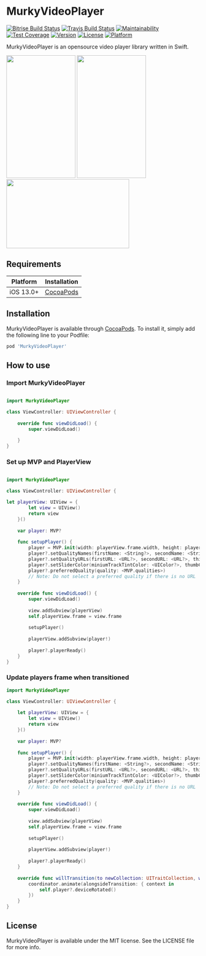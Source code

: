 # MurkyVideoPlayer

[![Bitrise Build Status](https://app.bitrise.io/app/079ed0572add1f28/status.svg?token=zlOLIxvdLAGujKB-bndc1Q)](https://app.bitrise.io/app/079ed0572add1f28)
[![Travis Build Status](https://app.travis-ci.com/Murmeko/MurkyVideoPlayer.svg?branch=main)](https://app.travis-ci.com/Murmeko/MurkyVideoPlayer)
[![Maintainability](https://api.codeclimate.com/v1/badges/e9b0082a11c8fe51b3c9/maintainability)](https://codeclimate.com/github/Murmeko/MurkyVideoPlayer/maintainability)
[![Test Coverage](https://api.codeclimate.com/v1/badges/e9b0082a11c8fe51b3c9/test_coverage)](https://codeclimate.com/github/Murmeko/MurkyVideoPlayer/test_coverage)
[![Version](https://img.shields.io/cocoapods/v/MurkyVideoPlayer.svg?style=flat)](https://cocoapods.org/pods/MurkyVideoPlayer)
[![License](https://img.shields.io/cocoapods/l/MurkyVideoPlayer.svg?style=flat)](https://cocoapods.org/pods/MurkyVideoPlayer)
[![Platform](https://img.shields.io/cocoapods/p/MurkyVideoPlayer.svg?style=flat)](https://cocoapods.org/pods/MurkyVideoPlayer)

MurkyVideoPlayer is an opensource video player library written in Swift.
<p float="left">
  <img src="https://media1.giphy.com/media/INBJVV3vcW8fxrAap0/giphy.gif?cid=790b7611c7706ae57b327762d2b2d6ea2f6275d79d5ad146&rid=giphy.gif" width="180" height="320"  />
  <img src="https://media4.giphy.com/media/BUilIIQ6YVeCTBeXun/giphy.gif?cid=790b7611f41783c25de58dc0eed1d70acf84b89dfa9258de&rid=giphy.gif" width="180" height="320"  />
  <img src="https://media1.giphy.com/media/jc3fI2vcn9PshYa2vZ/giphy.gif?cid=790b761148434a59dfcbdbb48eae71a7d41418e0ce22bad9&rid=giphy.gif" width="320" height="180"  />
</p>

## Requirements

| Platform | Installation |
| --- | --- |
| iOS 13.0+ | [CocoaPods](#cocoapods) |

## Installation

MurkyVideoPlayer is available through [CocoaPods](https://cocoapods.org). To install
it, simply add the following line to your Podfile:

```ruby
pod 'MurkyVideoPlayer'
```

## How to use

### Import MurkyVideoPlayer

```swift

import MurkyVideoPlayer

class ViewController: UIViewController {
    
    override func viewDidLoad() {
        super.viewDidLoad()
        
    }
}
```

### Set up MVP and PlayerView

```swift

import MurkyVideoPlayer

class ViewController: UIViewController {

let playerView: UIView = {
        let view = UIView()
        return view
    }()
    
    var player: MVP?
    
    func setupPlayer() {
        player = MVP.init(width: playerView.frame.width, height: playerView.frame.height)
        player?.setQualityNames(firstName: <String?>, secondName: <String?>, thirdName: <String?>, fourthName: <String?>)
        player?.setQualityURLs(firstURL: <URL?>, secondURL: <URL?>, thirdURL: <URL?>, fourthURL: <URL?>)
        player?.setSliderColor(miniumTrackTintColor: <UIColor?>, thumbColor: <UIColor?>, maximumTrackTintColor: <UIColor?>)
        player?.preferredQuality(quality: <MVP.qualities>)
        // Note: Do not select a preferred quality if there is no URL
    } 
    
    override func viewDidLoad() {
        super.viewDidLoad()
        
        view.addSubview(playerView)
        self.playerView.frame = view.frame
        
        setupPlayer()
        
        playerView.addSubview(player!)
        
        player?.playerReady()
    }
}

```
### Update players frame when transitioned

```swift
import MurkyVideoPlayer

class ViewController: UIViewController {
    
    let playerView: UIView = {
        let view = UIView()
        return view
    }()
    
    var player: MVP?
    
    func setupPlayer() {
        player = MVP.init(width: playerView.frame.width, height: playerView.frame.height)
        player?.setQualityNames(firstName: <String?>, secondName: <String?>, thirdName: <String?>, fourthName: <String?>)
        player?.setQualityURLs(firstURL: <URL?>, secondURL: <URL?>, thirdURL: <URL?>, fourthURL: <URL?>)
        player?.setSliderColor(miniumTrackTintColor: <UIColor?>, thumbColor: <UIColor?>, maximumTrackTintColor: <UIColor?>)
        player?.preferredQuality(quality: <MVP.qualities>)
        // Note: Do not select a preferred quality if there is no URL
    } 
    
    override func viewDidLoad() {
        super.viewDidLoad()
        
        view.addSubview(playerView)
        self.playerView.frame = view.frame
        
        setupPlayer()
        
        playerView.addSubview(player!)
        
        player?.playerReady()
    }
    
    override func willTransition(to newCollection: UITraitCollection, with coordinator: UIViewControllerTransitionCoordinator) {
        coordinator.animate(alongsideTransition: { context in
            self.player?.deviceRotated()
        })
    }
}

```

## License

MurkyVideoPlayer is available under the MIT license. See the LICENSE file for more info.
